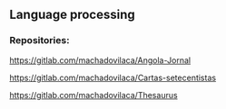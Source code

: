 ## Language processing

### Repositories:

https://gitlab.com/machadovilaca/Angola-Jornal

https://gitlab.com/machadovilaca/Cartas-setecentistas

https://gitlab.com/machadovilaca/Thesaurus
